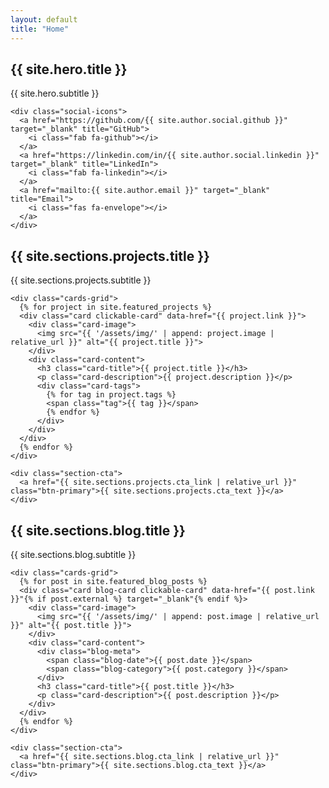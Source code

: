 ```yaml
---
layout: default
title: "Home"
---
```


<section class="hero">
  <div class="hero-content">
    <h1>{{ site.hero.title }}</h1>
    <p>{{ site.hero.subtitle }}</p>

    <div class="social-icons">
      <a href="https://github.com/{{ site.author.social.github }}" target="_blank" title="GitHub">
        <i class="fab fa-github"></i>
      </a>
      <a href="https://linkedin.com/in/{{ site.author.social.linkedin }}" target="_blank" title="LinkedIn">
        <i class="fab fa-linkedin"></i>
      </a>
      <a href="mailto:{{ site.author.email }}" target="_blank" title="Email">
        <i class="fas fa-envelope"></i>
      </a>
    </div>

  </div>
</section>

<section class="featured-section">
  <div class="container">
    <h2 class="section-title">{{ site.sections.projects.title }}</h2>
    <p class="section-subtitle">{{ site.sections.projects.subtitle }}</p>
    
    <div class="cards-grid">
      {% for project in site.featured_projects %}
      <div class="card clickable-card" data-href="{{ project.link }}">
        <div class="card-image">
          <img src="{{ '/assets/img/' | append: project.image | relative_url }}" alt="{{ project.title }}">
        </div>
        <div class="card-content">
          <h3 class="card-title">{{ project.title }}</h3>
          <p class="card-description">{{ project.description }}</p>
          <div class="card-tags">
            {% for tag in project.tags %}
            <span class="tag">{{ tag }}</span>
            {% endfor %}
          </div>
        </div>
      </div>
      {% endfor %}
    </div>
    
    <div class="section-cta">
      <a href="{{ site.sections.projects.cta_link | relative_url }}" class="btn-primary">{{ site.sections.projects.cta_text }}</a>
    </div>
  </div>
</section>

<section class="featured-section blog-section">
  <div class="container">
    <h2 class="section-title">{{ site.sections.blog.title }}</h2>
    <p class="section-subtitle">{{ site.sections.blog.subtitle }}</p>
    
    <div class="cards-grid">
      {% for post in site.featured_blog_posts %}
      <div class="card blog-card clickable-card" data-href="{{ post.link }}"{% if post.external %} target="_blank"{% endif %}>
        <div class="card-image">
          <img src="{{ '/assets/img/' | append: post.image | relative_url }}" alt="{{ post.title }}">
        </div>
        <div class="card-content">
          <div class="blog-meta">
            <span class="blog-date">{{ post.date }}</span>
            <span class="blog-category">{{ post.category }}</span>
          </div>
          <h3 class="card-title">{{ post.title }}</h3>
          <p class="card-description">{{ post.description }}</p>
        </div>
      </div>
      {% endfor %}
    </div>
    
    <div class="section-cta">
      <a href="{{ site.sections.blog.cta_link | relative_url }}" class="btn-primary">{{ site.sections.blog.cta_text }}</a>
    </div>
  </div>
</section>

